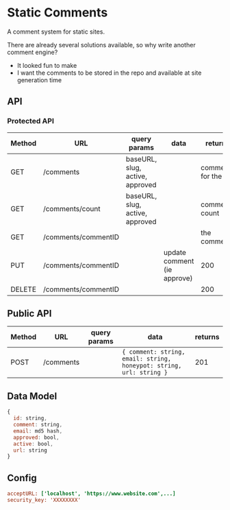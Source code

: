 # Static Comments

A comment system for static sites.

There are already several solutions available, so why write another comment engine?

- It looked fun to make
- I want the comments to be stored in the repo and available at site generation time

## API

### Protected API 

|   Method   |    URL     |  query params   |  data                           | returns               |
|------------|------------|-----------------|---------------------------------|---------------------  |
|  GET       | /comments  | baseURL, slug, active, approved   |               |  comments for the url |
|  GET       | /comments/count | baseURL, slug, active, approved |            |        comment count  |
|  GET       | /comments/commentID |                 |                        |  the comment          |
|  PUT       | /comments/commentID |                 | update comment (ie approve) |  200             |
|  DELETE    | /comments/commentID |                 |                        |  200                  |

## Public API

|   Method   |    URL     | query params |  data   | returns    |
|------------|------------|--------------|---------|------------|
|  POST      |  /comments |              | `{ comment: string, email: string, honeypot: string, url: string }` | 201 |

## Data Model

```js
{
  id: string,
  comment: string,
  email: md5 hash,
  approved: bool,
  active: bool,
  url: string
}
```

## Config

```ini
acceptURL: ['localhost', 'https://www.website.com',...]
security_key: 'XXXXXXXX'
```

